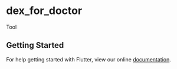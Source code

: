 # dex_for_doctor

Tool

## Getting Started

For help getting started with Flutter, view our online
[documentation](https://flutter.io/).
